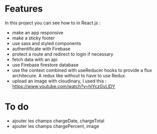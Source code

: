 # Features

In this project you can see how to in React.js :

- make an app responsive
- make a sticky footer
- use sass and styled components
- authentificate with Firebase
- protect a route and redirect to login if necessary
- fetch data with an api
- use Firebase firestore database
- use the context combined with useReducer hooks to provide a flux architecure. A redux like without to have to use Redux.
- upload an image with cloudinary, I used this : https://www.youtube.com/watch?v=hlYczGvLlDY

# To do

- ajouter les champs chargeDate, chargeTotal
- ajouter les champs chargePercent, image
